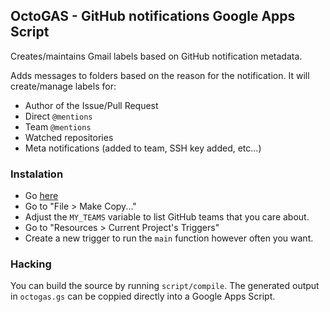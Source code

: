 ## OctoGAS - GitHub notifications Google Apps Script

Creates/maintains Gmail labels based on GitHub notification metadata.

Adds messages to folders based on the reason for the notification. It will create/manage labels for:

- Author of the Issue/Pull Request
- Direct `@mentions`
- Team `@mentions`
- Watched repositories
- Meta notifications (added to team, SSH key added, etc...)

### Instalation

- Go [here](https://script.google.com/d/1yTtQ4bGlpsuv3lp0pWLmArzEbya4bvi_ABJ3Jn9NR8iDSAXZSwd3ynjh/edit)
- Go to "File > Make Copy..."
- Adjust the `MY_TEAMS` variable to list GitHub teams that you care about.
- Go to "Resources > Current Project's Triggers"
- Create a new trigger to run the `main` function however often you want.

### Hacking

You can build the source by running `script/compile`. The generated output in `octogas.gs` can be coppied directly into a Google Apps Script.
